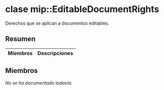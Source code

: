 # <a name="class-mipeditabledocumentrights"></a>clase mip::EditableDocumentRights 
Derechos que se aplican a documentos editables.
  
## <a name="summary"></a>Resumen
 Miembros                        | Descripciones                                
--------------------------------|---------------------------------------------
  
## <a name="members"></a>Miembros
_No se ha documentado todavía._
